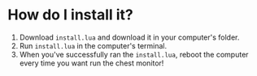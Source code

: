 # How do I install it?
1. Download `install.lua` and download it in your computer's folder.
2. Run `install.lua` in the computer's terminal.
3. When you've successfully ran the `install.lua`, reboot the computer every time you want run the chest monitor!
